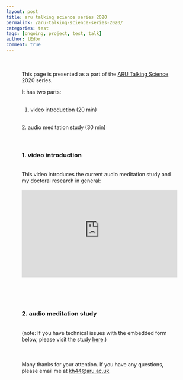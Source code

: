 ```yaml
---
layout: post
title: aru talking science series 2020
permalink: /aru-talking-science-series-2020/
categories: test
tags: [ongoing, project, test, talk]
author: tEdör
comment: true
---
```

<div style="padding: 0.0em 3em;" >
<br><br>
This page is presented as a part of the <a href="https://aru.ac.uk/community-engagement/talking-science-2020-brain-computer-music"> ARU Talking Science </a> 2020 series.

It has two parts:
<br><br>
1. video introduction (20 min)
<br>
2. audio meditation study (30 min)
<br><br><br>
<h3>1. video introduction</h3>
<br>
This video introduces the current audio meditation study and my doctoral research in general:
<br><br>

<div style="left: 0; width: 100%; height: 0; position: relative; padding-bottom: 56.2493%;"><iframe src="https://www.youtube.com/embed/vaSoaY8fPV4?rel=0&amp;showinfo=0" style="border: 0; top: 0; left: 0; width: 100%; height: 100%; position: absolute;" allowfullscreen scrolling="no"></iframe></div>

<br><br><br>
<h3>2. audio meditation study</h3>
<br>
(note: If you have technical issues with the embedded form below, please visit the study <a href="https://www.surveymonkey.co.uk/r/frombcmikhof"> here</a>.)

</div>
<br>
<script>(function(t,e,s,n){var o,a,c;t.SMCX=t.SMCX||[],e.getElementById(n)||(o=e.getElementsByTagName(s),a=o[o.length-1],c=e.createElement(s),c.type="text/javascript",c.async=!0,c.id=n,c.src="https://widget.surveymonkey.com/collect/website/js/tRaiETqnLgj758hTBazgdzkhGeC9cPbtQwpqeZmZScKtNcwmjnQCRi4SFsaG7FRn.js",a.parentNode.insertBefore(c,a))})(window,document,"script","smcx-sdk");</script>
<br><br>

<div style="padding: 0.0em 3em;" >
Many thanks for your attention. If you have any questions, please email me at <a href="mailto:kh44@aru.ac.uk">kh44@aru.ac.uk</a>
